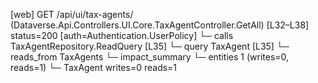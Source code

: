 [web] GET /api/ui/tax-agents/  (Dataverse.Api.Controllers.UI.Core.TaxAgentController.GetAll)  [L32–L38] status=200 [auth=Authentication.UserPolicy]
  └─ calls TaxAgentRepository.ReadQuery [L35]
  └─ query TaxAgent [L35]
    └─ reads_from TaxAgents
  └─ impact_summary
    └─ entities 1 (writes=0, reads=1)
      └─ TaxAgent writes=0 reads=1

